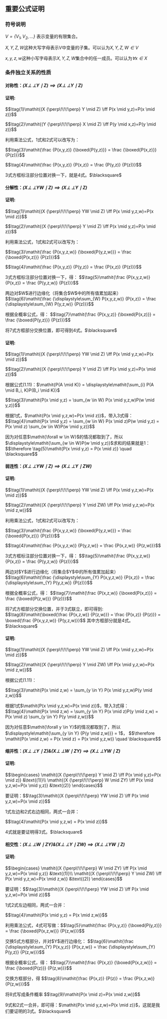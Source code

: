 ## 重要公式证明

### 符号说明

$\mathit{V = \{V_1, V_2, \dots\}}$ 表示变量的有限集合。

$\mathit{X, Y, Z, W}$这种大写字母表示$\mathit{V}$中变量的子集。可以认为$\mathit{X, Y, Z, W \in V}$

$\mathit{x, y, z, w}$这种小写字母表示$\mathit{X, Y, Z, W}$集合中的任一成员。可以认为$\mathit{\forall x \in X}$

### 条件独立关系的性质



#### 对称性：$\mathit{(X {\perp\!\!\!\perp} Y \mid Z) \implies (X {\perp\!\!\!\perp} Y \mid Z)}$

<div class="alert alert-success" role="alert">
  <h4 class="alert-heading">证明:</h4>
    <p>$$\tag{1}\mathit{(X {\perp\!\!\!\perp} Y \mid Z) \iff P(x \mid y,z)=P(x \mid z)}$$</p>
    <p>$$\tag{2}\mathit{(Y {\perp\!\!\!\perp} X \mid Z) \iff P(y \mid x,z)=P(y \mid z)}$$</p>
	<p>利用乘法公式，1式和2式可以改写为：</p>
    <p>$$\tag{3}\mathit{\frac {P(x,y,z)} {\boxed{P(y,z)}} = \frac {\boxed{P(x,z)}} {P(z)}}$$</p>
    <p>$$\tag{4}\mathit{\frac {P(x,y,z)} {P(x,z)} = \frac {P(y,z)} {P(z)}}$$</p>
    <p>
        3式方框标注部分位置对换一下，就是4式。$\blacksquare$
    </p>
</div>
<p></p>

#### 分解性：$\mathit{(X {\perp\!\!\!\perp} YW \mid Z) \implies (X {\perp\!\!\!\perp} Y \mid Z)}$

<div class="alert alert-success" role="alert">
  <h4 class="alert-heading">证明:</h4>
    <p>$$\tag{1}\mathit{(X {\perp\!\!\!\perp} YW \mid Z) \iff P(x \mid y,z,w)=P(x \mid z)}$$</p>
    <p>$$\tag{2}\mathit{(X {\perp\!\!\!\perp} Y \mid Z) \iff P(x \mid y,z)=P(x \mid z)}$$</p>
	<p>利用乘法公式，1式和2式可以改写为：</p>
    <p>$$\tag{3}\mathit{\frac {P(x,y,z,w)} {\boxed{P(y,z,w)}} = \frac {\boxed{P(x,z)}} {P(z)}}$$</p>
    <p>$$\tag{4}\mathit{\frac {P(x,y,z)} {P(y,z)} = \frac {P(x,z)} {P(z)}}$$</p>
    <p>3式方框标注部分位置对换一下，得：
        $$\tag{5}\mathit{\frac {P(x,y,z,w)} {P(x,z)} = \frac {P(y,z,w)} {P(z)}}$$
    </p>
    <p>
        两边对$W$进行边缘化（将集合$W$中的所有值累加起来）
        $$\tag{6}\mathit{\frac {\displaystyle\sum_{W} P(x,y,z,w)} {P(x,z)} = \frac {\displaystyle\sum_{W} P(y,z,w)} {P(z)}}$$
    </p>
    <p>
        根据全概率公式，得：
        $$\tag{7}\mathit{\frac {P(x,y,z)} {\boxed{P(x,z)}} = \frac {\boxed{P(y,z)}} {P(z)}}$$
    </p>
    <p>
        将7式方框部分交换位置，即可得到4式。$\blacksquare$
    </p>
</div>
<p></p>

<div class="alert alert-success" role="alert">
  <h4 class="alert-heading">证明:</h4>
    <p>$$\tag{1}\mathit{(X {\perp\!\!\!\perp} YW \mid Z) \iff P(x \mid y,z,w)=P(x \mid z)}$$</p>
    <p>$$\tag{2}\mathit{(X {\perp\!\!\!\perp} Y \mid Z) \iff P(x \mid y,z)=P(x \mid z)}$$</p>
	<p>根据公式(1.11)：$\mathit{P(A \mid K)} = \displaystyle\mathit{\sum_{i} P(A \mid B_i, K)P(B_i \mid K)}$</p>
    <p>$$\tag{3}\mathit{P(x \mid y,z) = \sum_{w \in W} P(x \mid y,z,w)P(w \mid y,z)}$$</p>
    <p>根据1式，$\mathit{P(x \mid y,z,w)=P(x \mid z)}$，带入3式得：
        $$\tag{4}\mathit{P(x \mid y,z) = \sum_{w \in W} P(x \mid z)P(w \mid y,z) = P(x \mid z) \sum_{w \in W}P(w \mid y,z)}$$
    </p>
    <p>
        因为对任意$\mathit{\forall w \in W}$的情况都取到了，所以$\displaystyle\mathit{\sum_{w \in W}P(w \mid y,z)}$求和的结果就是1：
        $$\therefore \tag{5}\mathit{P(x \mid y,z) = P(x \mid z)} \quad \blacksquare$$
    </p>
</div>
<p></p>

#### 弱连性：$\mathit{(X {\perp\!\!\!\perp} Y W\mid Z) \implies (X {\perp\!\!\!\perp} Y \mid ZW)}$

<div class="alert alert-success" role="alert">
  <h4 class="alert-heading">证明:</h4>
    <p>$$\tag{1}\mathit{(X {\perp\!\!\!\perp} YW \mid Z) \iff P(x \mid y,z,w)=P(x \mid z)}$$</p>
    <p>$$\tag{2}\mathit{(X {\perp\!\!\!\perp} Y \mid ZW) \iff P(x \mid y,z,w)=P(x \mid z,w)}$$</p>
	<p>利用乘法公式，1式和2式可以改写为：</p>
    <p>$$\tag{3}\mathit{\frac {P(x,y,z,w)} {\boxed{P(y,z,w)}} = \frac {\boxed{P(x,z)}} {P(z)}}$$</p>
    <p>$$\tag{4}\mathit{\frac {P(x,y,z,w)} {P(y,z,w)} = \frac {P(x,z,w)} {P(z,w)}}$$</p>
    <p>3式方框标注部分位置对换一下，得：
        $$\tag{5}\mathit{\frac {P(x,y,z,w)} {P(x,z)} = \frac {P(y,z,w)} {P(z)}}$$
    </p>
    <p>
        两边对$Y$进行边缘化（将集合$Y$中的所有值累加起来）
        $$\tag{6}\mathit{\frac {\displaystyle\sum_{Y} P(x,y,z,w)} {P(x,z)} = \frac {\displaystyle\sum_{Y} P(y,z,w)} {P(z)}}$$
    </p>
    <p>
        根据全概率公式，得：
        $$\tag{7}\mathit{\frac {P(x,z,w)} {\boxed{P(x,z)}} = \frac {\boxed{P(z,w)}} {P(z)}}$$
    </p>
    <p>
        将7式方框部分交换位置，并于3式联立，即可得到:
        $$\tag{8}\mathit{\boxed{\frac {P(x,z,w)} {P(z,w)}} = \frac {P(x,z)} {P(z)}} = \boxed{\frac {P(x,y,z,w)} {P(y,z,w)}}$$
        其中方框部分就是4式。$\blacksquare$
    </p>
</div>
<p></p>

<div class="alert alert-success" role="alert">
  <h4 class="alert-heading">证明:</h4>
    <p>$$\tag{1}\mathit{(X {\perp\!\!\!\perp} YW \mid Z) \iff P(x \mid y,z,w)=P(x \mid z)}$$</p>
    <p>$$\tag{2}\mathit{(X {\perp\!\!\!\perp} Y \mid ZW) \iff P(x \mid y,z,w)=P(x \mid z,w)}$$</p>
	<p>根据公式(1.11)：</p>
    <p>$$\tag{3}\mathit{P(x \mid z,w) = \sum_{y \in Y} P(x \mid y,z,w)P(y \mid z,w)}$$</p>
    <p>根据1式$\mathit{P(x \mid y,z,w)=P(x \mid z)}$，带入3式得：
        $$\tag{4}\mathit{P(x \mid z,w) = \sum_{y \in Y} P(x \mid z)P(y \mid z,w) = P(x \mid z) \sum_{y \in Y} P(y \mid z,w)}$$
    </p>
    <p>
        因为对任意$\mathit{\forall y \in Y}$的情况都取到了，所以$\displaystyle\mathit{\sum_{y \in Y} {P(y \mid z,w)}} = 1$，
        $$\therefore \mathit{P(x \mid z,w) = P(x \mid z) = P(x \mid y,z,w)} \quad \blacksquare$$
    </p>
</div>
<p></p>

#### 缩并性：$\mathit{(X {\perp\!\!\!\perp} Y \mid Z) \& (X {\perp\!\!\!\perp} W \mid ZY) \implies (X {\perp\!\!\!\perp} YW \mid Z)}$

<div class="alert alert-success" role="alert">
  <h4 class="alert-heading">证明:</h4>
    <p>
        $$\begin{cases} \mathit{(X {\perp\!\!\!\perp} Y \mid Z) \iff P(x \mid y,z)=P(x \mid z)}  &\text{(1)}\\ \mathit{(X {\perp\!\!\!\perp} W \mid ZY) \iff P(x \mid y,z,w)=P(x \mid y,z)} &\text{(2)} \end{cases}$$
    </p>
    <p>要证明：$$\tag{3}\mathit{(X {\perp\!\!\!\perp} YW \mid Z) \iff P(x \mid y,z,w)=P(x \mid z)}$$</p>
	<p>1式左边和2式右边相同，两式一合并：</p>
    <p>$$\tag{4}\mathit{P(x \mid y,z,w) = P(x \mid z)}$$</p>
    <p>4式就是要证明得3式。$\blacksquare$</p>
</div>
<p></p>

#### 相交性：$\mathit{(X {\perp\!\!\!\perp} W \mid ZY) \& (X {\perp\!\!\!\perp} Y \mid ZW) \implies (X {\perp\!\!\!\perp} YW \mid Z)}$

<div class="alert alert-success" role="alert">
  <h4 class="alert-heading">证明:</h4>
    <p>
        $$\begin{cases} \mathit{(X {\perp\!\!\!\perp} W \mid ZY) \iff P(x \mid y,z,w)=P(x \mid y,z)}  &\text{(1)}\\ \mathit{(X {\perp\!\!\!\perp} Y \mid ZW) \iff P(x \mid y,z,w)=P(x \mid z,w)} &\text{(2)} \end{cases}$$
    </p>
    <p>要证明：$$\tag{3}\mathit{(X {\perp\!\!\!\perp} YW \mid Z) \iff P(x \mid y,z,w)=P(x \mid z)}$$</p>
	<p>1式2式左边相同，两式一合并：</p>
    <p>$$\tag{4}\mathit{P(x \mid y,z) = P(x \mid z,w)}$$</p>
    <p>利用乘法公式，4式可写做：$$\tag{5}\mathit{\frac {P(x,y,z)} {\boxed{P(y,z)}} = \frac {\boxed{P(x,z,w)}} {P(z,w)}}$$</p>
    <p>交换5式方框部分，并对$Y$进行边缘化：
        $$\tag{6}\mathit{\frac {\displaystyle\sum_{Y} P(x,y,z)} {P(x,z,w)} = \frac {\displaystyle\sum_{Y} P(y,z)} {P(z,w)}}$$
    </p>
    <p>根据全概率公式，得：
        $$\tag{7}\mathit{\frac {P(x,z)} {\boxed{P(x,z,w)}} = \frac {\boxed{P(z)}} {P(z,w)}}$$
    </p>
    <p>交换方框部分，得
        $$\tag{8}\mathit{\frac {P(x,z)} {P(z)} = \frac {P(x,z,w)} {P(z,w)}}$$
    </p>
    <p>将8式写成条件概率
        $$\tag{9}\mathit{P(x \mid z)=P(x \mid z,w)}$$
    </p>
    <p>9式和2式一合并，即可得：$\mathit{P(x \mid y,z,w)=P(x \mid z)}$，这就是我们要证明的3式。$\blacksquare$</p>
</div>